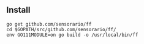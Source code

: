 ## Install

    go get github.com/sensorario/ff
    cd $GOPATH/src/github.com/sensorario/ff/
    env GO111MODULE=on go build -o /usr/local/bin/ff
